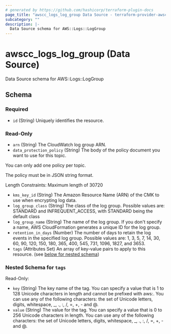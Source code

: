 ```yaml
---
# generated by https://github.com/hashicorp/terraform-plugin-docs
page_title: "awscc_logs_log_group Data Source - terraform-provider-awscc"
subcategory: ""
description: |-
  Data Source schema for AWS::Logs::LogGroup
---
```


# awscc_logs_log_group (Data Source)

Data Source schema for AWS::Logs::LogGroup



<!-- schema generated by tfplugindocs -->
## Schema

### Required

- `id` (String) Uniquely identifies the resource.

### Read-Only

- `arn` (String) The CloudWatch log group ARN.
- `data_protection_policy` (String) The body of the policy document you want to use for this topic.

You can only add one policy per topic.

The policy must be in JSON string format.

Length Constraints: Maximum length of 30720
- `kms_key_id` (String) The Amazon Resource Name (ARN) of the CMK to use when encrypting log data.
- `log_group_class` (String) The class of the log group. Possible values are: STANDARD and INFREQUENT_ACCESS, with STANDARD being the default class
- `log_group_name` (String) The name of the log group. If you don't specify a name, AWS CloudFormation generates a unique ID for the log group.
- `retention_in_days` (Number) The number of days to retain the log events in the specified log group. Possible values are: 1, 3, 5, 7, 14, 30, 60, 90, 120, 150, 180, 365, 400, 545, 731, 1096, 1827, and 3653.
- `tags` (Attributes Set) An array of key-value pairs to apply to this resource. (see [below for nested schema](#nestedatt--tags))

<a id="nestedatt--tags"></a>
### Nested Schema for `tags`

Read-Only:

- `key` (String) The key name of the tag. You can specify a value that is 1 to 128 Unicode characters in length and cannot be prefixed with aws:. You can use any of the following characters: the set of Unicode letters, digits, whitespace, _, ., :, /, =, +, - and @.
- `value` (String) The value for the tag. You can specify a value that is 0 to 256 Unicode characters in length. You can use any of the following characters: the set of Unicode letters, digits, whitespace, _, ., :, /, =, +, - and @.
